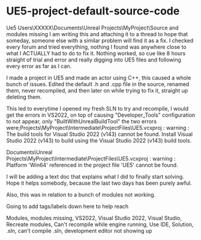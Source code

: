 # UE5-project-default-source-code
Ue5 Users\XXXXX\Documents\Unreal Projects\MyProject\Source and modules missing
I am writing this and attaching it to a thread to hope that someday, someone else with a similar problem will find it as a fix. I checked every forum and tried everything, nothing I found was anywhere close to what I ACTUALLY had to do to fix it. Nothing worked, so cue like 8 hours straight of trial and error and really digging into UE5 files and following every error as far as I can.

I made a project in UE5 and made an actor using C++, this caused a whole bunch of issues. Edited the default .h and .cpp file in the source, renamed them, never recompiled, and then later on while trying to fix it, straight up deleting them.

This led to everytime I opened my fresh SLN to try and recompile, I would get the errors in VS2022, on top of causing "Developer_Tools" configuration to not appear, only "BuiltWithUnrealBuildTool" the two errors were;Projects\\MyProject\\Intermediate\\ProjectFiles\\UE5.vcxproj : warning : The build tools for Visual Studio 2022 (v143) cannot be found. Install Visual Studio 2022 (v143) to build using the Visual Studio 2022 (v143) build tools.   

Documents\\Unreal Projects\\MyProject\\Intermediate\\ProjectFiles\\UE5.vcxproj : warning : Platform 'Win64' referenced in the project file 'UE5' cannot be found. 

I will be adding a text doc that explains what I did to finally start solving. Hope it helps somebody, because the last two days has been purely awful. 

Also, this was in relation to a bunch of modules not working.

Going to add tags/labels down here to help reach




Modules, modules missing, VS2022, Visual Studio 2022, Visual Studio, Recreate modules, Can't recompile while engine running, Use IDE, Solution, .sln, can't compile .sln, development editor not showing up
